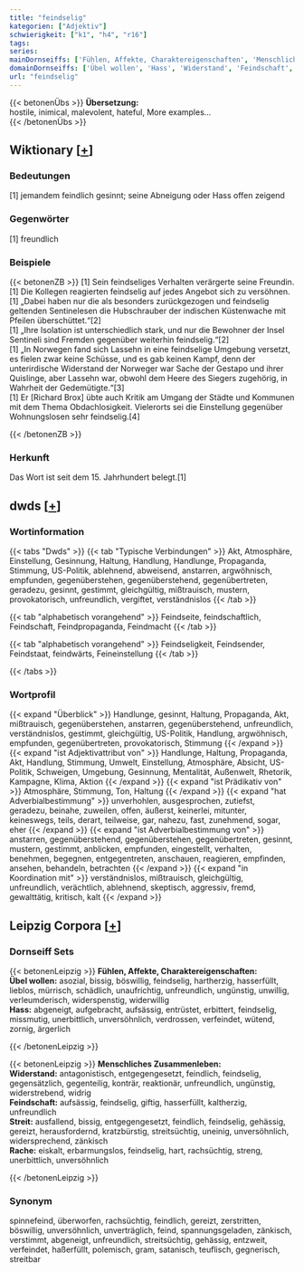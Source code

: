 ```yaml
---
title: "feindselig"
kategorien: ["Adjektiv"]
schwierigkeit: ["k1", "h4", "r16"]
tags:
series:
mainDornseiffs: ['Fühlen, Affekte, Charaktereigenschaften', 'Menschliches Zusammenleben']
domainDornseiffs: ['Übel wollen', 'Hass', 'Widerstand', 'Feindschaft', 'Streit', 'Rache']
url: "feindselig"
---
```


{{< betonenÜbs >}}
**Übersetzung:**  
hostile, inimical, malevolent, hateful, More examples...  
{{< /betonenÜbs >}}

## Wiktionary [[+](https://de.wiktionary.org/wiki/feindselig)]

### Bedeutungen
[1] jemandem feindlich gesinnt; seine Abneigung oder Hass offen zeigend  

### Gegenwörter
[1] freundlich  

### Beispiele
{{< betonenZB >}}
[1] Sein feindseliges Verhalten verärgerte seine Freundin.  
[1] Die Kollegen reagierten feindselig auf jedes Angebot sich zu versöhnen.  
[1] „Dabei haben nur die als besonders zurückgezogen und feindselig geltenden Sentinelesen die Hubschrauber der indischen Küstenwache mit Pfeilen überschüttet.“[2]  
[1] „Ihre Isolation ist unterschiedlich stark, und nur die Bewohner der Insel Sentineli sind Fremden gegenüber weiterhin feindselig.“[2]  
[1] „In Norwegen fand sich Lassehn in eine feindselige Umgebung versetzt, es fielen zwar keine Schüsse, und es gab keinen Kampf, denn der unterirdische Widerstand der Norweger war Sache der Gestapo und ihrer Quislinge, aber Lassehn war, obwohl dem Heere des Siegers zugehörig, in Wahrheit der Gedemütigte.“[3]  
[1] Er [Richard Brox] übte auch Kritik am Umgang der Städte und Kommunen mit dem Thema Obdachlosigkeit. Vielerorts sei die Einstellung gegenüber Wohnungslosen sehr feindselig.[4]  

{{< /betonenZB >}}
### Herkunft
Das Wort ist seit dem 15. Jahrhundert belegt.[1]  



## dwds [[+](https://www.dwds.de/wb/feindselig)]

### Wortinformation
{{< tabs "Dwds" >}}
{{< tab "Typische Verbindungen" >}}
Akt, Atmosphäre, Einstellung, Gesinnung, Haltung, Handlung, Handlunge, Propaganda, Stimmung, US-Politik, ablehnend, abweisend, anstarren, argwöhnisch, empfunden, gegenüberstehen, gegenüberstehend, gegenübertreten, geradezu, gesinnt, gestimmt, gleichgültig, mißtrauisch, mustern, provokatorisch, unfreundlich, vergiftet, verständnislos
{{< /tab >}}

{{< tab "alphabetisch vorangehend" >}}
Feindseite, feindschaftlich, Feindschaft, Feindpropaganda, Feindmacht
{{< /tab >}}

{{< tab "alphabetisch vorangehend" >}}
Feindseligkeit, Feindsender, Feindstaat, feindwärts, Feineinstellung
{{< /tab >}}

{{< /tabs >}}

### Wortprofil
{{< expand "Überblick" >}} Handlunge, gesinnt, Haltung, Propaganda, Akt, mißtrauisch, gegenüberstehen, anstarren, gegenüberstehend, unfreundlich, verständnislos, gestimmt, gleichgültig, US-Politik, Handlung, argwöhnisch, empfunden, gegenübertreten, provokatorisch, Stimmung {{< /expand >}}
{{< expand "ist Adjektivattribut von" >}} Handlunge, Haltung, Propaganda, Akt, Handlung, Stimmung, Umwelt, Einstellung, Atmosphäre, Absicht, US-Politik, Schweigen, Umgebung, Gesinnung, Mentalität, Außenwelt, Rhetorik, Kampagne, Klima, Aktion {{< /expand >}}
{{< expand "ist Prädikativ von" >}} Atmosphäre, Stimmung, Ton, Haltung {{< /expand >}}
{{< expand "hat Adverbialbestimmung" >}} unverhohlen, ausgesprochen, zutiefst, geradezu, beinahe, zuweilen, offen, äußerst, keinerlei, mitunter, keineswegs, teils, derart, teilweise, gar, nahezu, fast, zunehmend, sogar, eher {{< /expand >}}
{{< expand "ist Adverbialbestimmung von" >}} anstarren, gegenüberstehend, gegenüberstehen, gegenübertreten, gesinnt, mustern, gestimmt, anblicken, empfunden, eingestellt, verhalten, benehmen, begegnen, entgegentreten, anschauen, reagieren, empfinden, ansehen, behandeln, betrachten {{< /expand >}}
{{< expand "in Koordination mit" >}} verständnislos, mißtrauisch, gleichgültig, unfreundlich, verächtlich, ablehnend, skeptisch, aggressiv, fremd, gewalttätig, kritisch, kalt {{< /expand >}}

## Leipzig Corpora [[+](https://corpora.uni-leipzig.de/en/res?word=feindselig&corpusId=deu_newscrawl-public_2018)]

### Dornseiff Sets
{{< betonenLeipzig >}}
**Fühlen, Affekte, Charaktereigenschaften:**  
**Übel wollen:** asozial, bissig, böswillig, feindselig, hartherzig, hasserfüllt, lieblos, mürrisch, schädlich, unaufrichtig, unfreundlich, ungünstig, unwillig, verleumderisch, widerspenstig, widerwillig  
**Hass:** abgeneigt, aufgebracht, aufsässig, entrüstet, erbittert, feindselig, missmutig, unerbittlich, unversöhnlich, verdrossen, verfeindet, wütend, zornig, ärgerlich  

{{< /betonenLeipzig >}}


{{< betonenLeipzig >}}
**Menschliches Zusammenleben:**  
**Widerstand:** antagonistisch, entgegengesetzt, feindlich, feindselig, gegensätzlich, gegenteilig, konträr, reaktionär, unfreundlich, ungünstig, widerstrebend, widrig  
**Feindschaft:** aufsässig, feindselig, giftig, hasserfüllt, kaltherzig, unfreundlich  
**Streit:** ausfallend, bissig, entgegengesetzt, feindlich, feindselig, gehässig, gereizt, herausfordernd, kratzbürstig, streitsüchtig, uneinig, unversöhnlich, widersprechend, zänkisch  
**Rache:** eiskalt, erbarmungslos, feindselig, hart, rachsüchtig, streng, unerbittlich, unversöhnlich  

{{< /betonenLeipzig >}}

### Synonym
spinnefeind, überworfen, rachsüchtig, feindlich, gereizt, zerstritten, böswillig, unversöhnlich, unverträglich, feind, spannungsgeladen, zänkisch, verstimmt, abgeneigt, unfreundlich, streitsüchtig, gehässig, entzweit, verfeindet, haßerfüllt, polemisch, gram, satanisch, teuflisch, gegnerisch, streitbar

